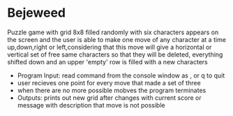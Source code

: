 # Bejeweed
Puzzle game with grid 8x8 filled randomly with six characters appears on the screen and the user is able to make one move of any character at a time up,down,right or left,considering that this move will give a horizontal or vertical set of free same characters so that they will be deleted, everything shifted down and an upper 'empty' row is filled with a new characters

* Program Input: read command from the console window as <row> <column> <direction to move>, or q to quit
* user recieves one point for every move that made a set of three
* when there are no more possible mobves the program terminates
* Outputs: prints out new grid after changes with current score or message with description that move is not possible
